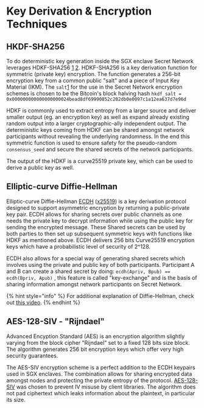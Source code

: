 # Key Derivation & Encryption Techniques

## HKDF-SHA256

To do deterministic key generation inside the SGX enclave Secret Network leverages HDKF-SHA256 [1](https://tools.ietf.org/html/rfc5869#section-2) [2](https://en.wikipedia.org/wiki/HKDF). HDKF-SHA256 is a key derivation function for symmetric (private key) encryption. The function generates a 256-bit encryption key from a common public "salt" and a piece of Input Key Material (IKM). The `salt`[1](https://tools.ietf.org/html/rfc5869#section-3.1) for the use in the Secret Network encryption schemes is chosen to be the Bitcoin's block halving hash `hkdf_salt = 0x000000000000000000024bead8df69990852c202db0e0097c1a12ea637d7e96d`&#x20;

HDKF is commonly used to extract entropy from a larger source and deliver smaller output (eg. an encryption key) as well as expand already existing random output into a larger cryptographic-ally independent output. The deterministic keys coming from HDKF can be shared amongst network participants without revealing the underlying randomness. In the end this symmetric function is used to ensure safety for the pseudo-random `consensus_seed` and secure the shared secrets of the network participants.&#x20;

The output of the HDKF is a curve25519 private key, which can be used to derive a public key as well.

## Elliptic-curve Diffie-Hellman

Elliptic-curve Diffie-Hellman [ECDH](https://en.wikipedia.org/wiki/Elliptic-curve\_Diffie%E2%80%93Hellman) ([x25519](https://tools.ietf.org/html/rfc7748#section-6)) is a key derivation protocol designed to support asymmetric encryption by returning a public-private key pair. ECDH allows for sharing secrets over public channels as one needs the private key to decrypt information while using the public key for sending the encrypted message. These Shared secrets can be used by both parties to then set up subsequent symmetric keys with functions like HDKF as mentioned above. ECDH delivers 256 bits Curve25519 encryption keys which have a probabilistic level of security of 2^128.

ECDH also allows for a special way of generating shared secrets which involves using the private and public key of both participants. Participant A and B can create a shared secret by doing: `ecdh(Apriv, Bpub) == ecdh(Bpriv, Apub)` , this feature is called "key-exchange" and is the basis of sharing information amongst network participants on Secret Network.

{% hint style="info" %}
For additional explanation of Diffie-Hellman, check out [this video](https://www.youtube.com/watch?v=NmM9HA2MQGI\&t=166s).
{% endhint %}

## AES-128-SIV - "Rijndael"

Advanced Encyption Standard (AES) is an encryption algorithm slightly varying from the block cipher "Rijndael" set to a fixed 128 bits size block. The algorithm generates 256 bit encryption keys which offer very high security guarantees.&#x20;

The AES-SIV encryption scheme is a perfect addition to the ECDH keypairs used in SGX enclaves. The combination allows for sharing encrypted data amongst nodes and protecting the private entropy of the protocol. [AES-128-SIV](https://tools.ietf.org/html/rfc5297) was chosen to prevent IV misuse by client libraries. The algorithm does not pad ciphertext which leaks information about the plaintext, in particular its size.
